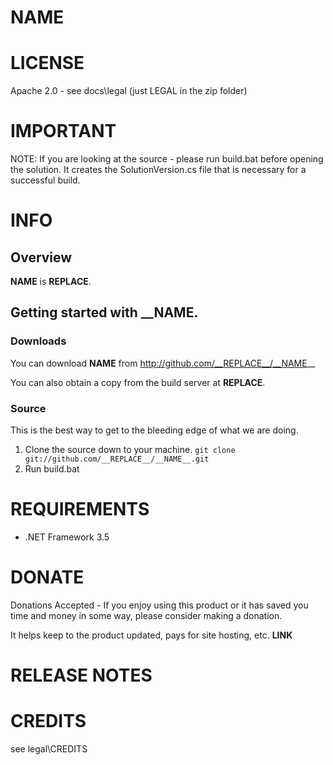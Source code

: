 __NAME__
=======

# LICENSE
Apache 2.0 - see docs\legal (just LEGAL in the zip folder)

# IMPORTANT
NOTE: If you are looking at the source - please run build.bat before opening the solution. It creates the SolutionVersion.cs file that is necessary for a successful build.

# INFO
## Overview
__NAME__ is __REPLACE__.

## Getting started with __NAME.

### Downloads

 You can download __NAME__ from http://github.com/__REPLACE__/__NAME__

You can also obtain a copy from the build server at __REPLACE__.

### Source
This is the best way to get to the bleeding edge of what we are doing.

1. Clone the source down to your machine. `git clone git://github.com/__REPLACE__/__NAME__.git`
2. Run build.bat


# REQUIREMENTS
* .NET Framework 3.5 

# DONATE

Donations Accepted - If you enjoy using this product or it has saved you time and money in some way, please consider making a donation. 

It helps keep to the product updated, pays for site hosting, etc. __LINK__

# RELEASE NOTES


# CREDITS
see legal\CREDITS